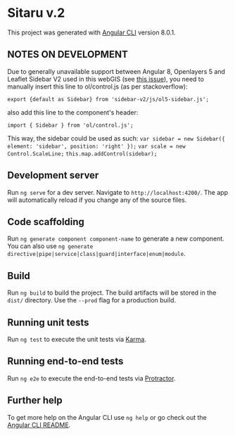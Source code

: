 # Sitaru v.2

This project was generated with [Angular CLI](https://github.com/angular/angular-cli) version 8.0.1.

## NOTES ON DEVELOPMENT

Due to generally unavailable support between Angular 8, Openlayers 5 and Leaflet Sidebar V2 used in this webGIS (see [this issue](https://github.com/Turbo87/sidebar-v2/issues/143)), you need to manually insert this line to ol/control.js (as per stackoverflow):

`export {default as Sidebar} from 'sidebar-v2/js/ol5-sidebar.js';`

also add this line to the component's header:

`import { Sidebar } from 'ol/control.js';`

This way, the sidebar could be used as such:
    `var sidebar = new Sidebar({ element: 'sidebar', position: 'right' });`
    `var scale = new Control.ScaleLine;`
    `this.map.addControl(sidebar);`




## Development server

Run `ng serve` for a dev server. Navigate to `http://localhost:4200/`. The app will automatically reload if you change any of the source files.

## Code scaffolding

Run `ng generate component component-name` to generate a new component. You can also use `ng generate directive|pipe|service|class|guard|interface|enum|module`.

## Build

Run `ng build` to build the project. The build artifacts will be stored in the `dist/` directory. Use the `--prod` flag for a production build.

## Running unit tests

Run `ng test` to execute the unit tests via [Karma](https://karma-runner.github.io).

## Running end-to-end tests

Run `ng e2e` to execute the end-to-end tests via [Protractor](http://www.protractortest.org/).

## Further help

To get more help on the Angular CLI use `ng help` or go check out the [Angular CLI README](https://github.com/angular/angular-cli/blob/master/README.md).

